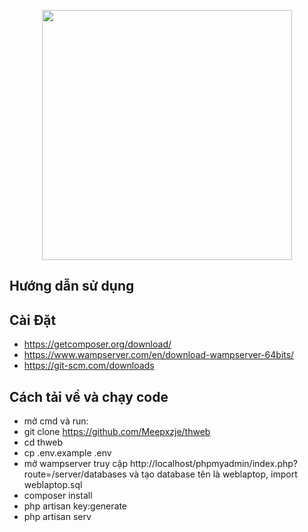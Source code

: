 <p align="center"><img src="https://www.vinn.asia/giaodien/img/logo.jpg" width="400"></a></p>


## Hướng dẫn sử dụng 

## Cài Đặt 
- https://getcomposer.org/download/
- https://www.wampserver.com/en/download-wampserver-64bits/
- https://git-scm.com/downloads

## Cách tải về và chạy code 
- mở cmd và run:
- git clone https://github.com/Meepxzje/thweb
- cd thweb
- cp .env.example .env 
- mở wampserver truy cập http://localhost/phpmyadmin/index.php?route=/server/databases và tạo database tên là weblaptop, import weblaptop.sql 
- composer install
- php artisan key:generate 
- php artisan serv

